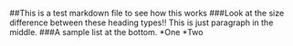 ##This is a test markdown file to see how this works
###Look at the size difference between these heading types!!
This is just paragraph in the middle.
###A sample list at the bottom.
*One
*Two